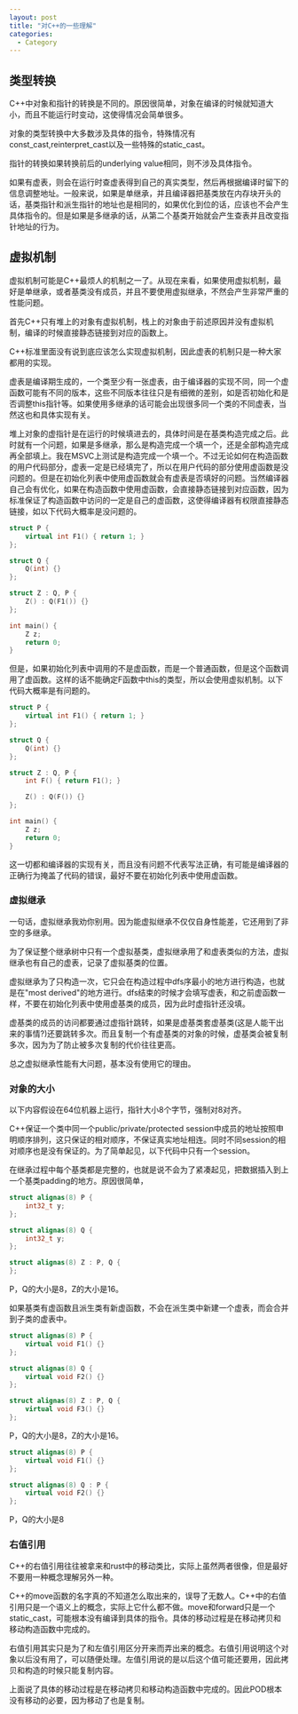 ```yaml
---
layout: post
title: "对C++的一些理解"
categories:
  - Category
---
```


## 类型转换

C++中对象和指针的转换是不同的。原因很简单，对象在编译的时候就知道大小，而且不能运行时变动，这使得情况会简单很多。

对象的类型转换中大多数涉及具体的指令，特殊情况有const_cast,reinterpret_cast以及一些特殊的static_cast。

指针的转换如果转换前后的underlying value相同，则不涉及具体指令。

如果有虚表，则会在运行时查虚表得到自己的真实类型，然后再根据编译时留下的信息调整地址。一般来说，如果是单继承，并且编译器把基类放在内存块开头的话，基类指针和派生指针的地址也是相同的，如果优化到位的话，应该也不会产生具体指令的。但是如果是多继承的话，从第二个基类开始就会产生查表并且改变指针地址的行为。

## 虚拟机制

虚拟机制可能是C++最烦人的机制之一了。从现在来看，如果使用虚拟机制，最好是单继承，或者基类没有成员，并且不要使用虚拟继承，不然会产生非常严重的性能问题。

首先C++只有堆上的对象有虚拟机制，栈上的对象由于前述原因并没有虚拟机制，编译的时候直接静态链接到对应的函数上。

C++标准里面没有说到底应该怎么实现虚拟机制，因此虚表的机制只是一种大家都用的实现。

虚表是编译期生成的，一个类至少有一张虚表，由于编译器的实现不同，同一个虚函数可能有不同的版本，这些不同版本往往只是有细微的差别，如是否初始化和是否调整this指针等。如果使用多继承的话可能会出现很多同一个类的不同虚表，当然这也和具体实现有关。

堆上对象的虚指针是在运行的时候填进去的，具体时间是在基类构造完成之后。此时就有一个问题，如果是多继承，那么是构造完成一个填一个，还是全部构造完成再全部填上。我在MSVC上测试是构造完成一个填一个。不过无论如何在构造函数的用户代码部分，虚表一定是已经填完了，所以在用户代码的部分使用虚函数是没问题的。但是在初始化列表中使用虚函数就会有虚表是否填好的问题。当然编译器自己会有优化，如果在构造函数中使用虚函数，会直接静态链接到对应函数，因为标准保证了构造函数中访问的一定是自己的虚函数，这使得编译器有权限直接静态链接，如以下代码大概率是没问题的。

```cpp
struct P {
    virtual int F1() { return 1; }
};

struct Q {
    Q(int) {}
};

struct Z : Q, P {
    Z() : Q(F1()) {}
};

int main() {
    Z z;
    return 0;
}
```

但是，如果初始化列表中调用的不是虚函数，而是一个普通函数，但是这个函数调用了虚函数。这样的话不能确定F函数中this的类型，所以会使用虚拟机制。以下代码大概率是有问题的。

```cpp
struct P {
    virtual int F1() { return 1; }
};

struct Q {
    Q(int) {}
};

struct Z : Q, P {
    int F() { return F1(); }

    Z() : Q(F()) {}
};

int main() {
    Z z;
    return 0;
}
```

这一切都和编译器的实现有关，而且没有问题不代表写法正确，有可能是编译器的正确行为掩盖了代码的错误，最好不要在初始化列表中使用虚函数。

### 虚拟继承

一句话，虚拟继承我劝你别用。因为能虚拟继承不仅仅自身性能差，它还用到了非空的多继承。

为了保证整个继承树中只有一个虚拟基类，虚拟继承用了和虚表类似的方法，虚拟继承也有自己的虚表，记录了虚拟基类的位置。

虚拟继承为了只构造一次，它只会在构造过程中dfs序最小的地方进行构造，也就是在"most derived"的地方进行。dfs结束的时候才会填写虚表，和之前虚函数一样，不要在初始化列表中使用虚基类的成员，因为此时虚指针还没填。

虚基类的成员的访问都要通过虚指针跳转，如果是虚基类套虚基类(这是人能干出来的事情?)还要跳转多次。而且复制一个有虚基类的对象的时候，虚基类会被复制多次，因为为了防止被多次复制的代价往往更高。

总之虚拟继承性能有大问题，基本没有使用它的理由。

### 对象的大小

以下内容假设在64位机器上运行，指针大小8个字节，强制对8对齐。

C++保证一个类中同一个public/private/protected session中成员的地址按照申明顺序排列，这只保证的相对顺序，不保证真实地址相连。同时不同session的相对顺序也是没有保证的。为了简单起见，以下代码中只有一个session。

在继承过程中每个基类都是完整的，也就是说不会为了紧凑起见，把数据插入到上一个基类padding的地方。原因很简单，

```cpp
struct alignas(8) P {
    int32_t y;
};

struct alignas(8) Q {
    int32_t y;
};

struct alignas(8) Z : P, Q {
};
```

P，Q的大小是8，Z的大小是16。

如果基类有虚函数且派生类有新虚函数，不会在派生类中新建一个虚表，而会合并到子类的虚表中。

```cpp
struct alignas(8) P {
    virtual void F1() {}
};

struct alignas(8) Q {
    virtual void F2() {}
};

struct alignas(8) Z : P, Q {
    virtual void F3() {}
};
```

P，Q的大小是8，Z的大小是16。

```cpp
struct alignas(8) P {
    virtual void F1() {}
};

struct alignas(8) Q : P {
    virtual void F2() {}
};
```

P，Q的大小是8

### 右值引用

C++的右值引用往往被拿来和rust中的移动类比，实际上虽然两者很像，但是最好不要用一种概念理解另外一种。

C++的move函数的名字真的不知道怎么取出来的，误导了无数人。C++中的右值引用只是一个语义上的概念，实际上它什么都不做。move和forward只是一个static_cast，可能根本没有编译到具体的指令。具体的移动过程是在移动拷贝和移动构造函数中完成的。

右值引用其实只是为了和左值引用区分开来而弄出来的概念。右值引用说明这个对象以后没有用了，可以随便处理。左值引用说的是以后这个值可能还要用，因此拷贝和构造的时候只能复制内容。

上面说了具体的移动过程是在移动拷贝和移动构造函数中完成的。因此POD根本没有移动的必要，因为移动了也是复制。
